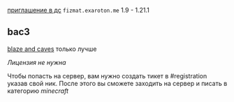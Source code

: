 [приглашение в дс](https://discord.gg/BFmSFwk328')
`fizmat.exaroton.me`
1.9 - 1.21.1

## bac3
[blaze and caves](https://modrinth.com/datapack/blazeandcaves-advancements-pack) только лучше

*Лицензия не нужна*

Чтобы попасть на сервер, вам нужно создать тикет в #registration указав свой ник. После этого вы сможете заходить на сервер и писать в категорию *minecraft*
